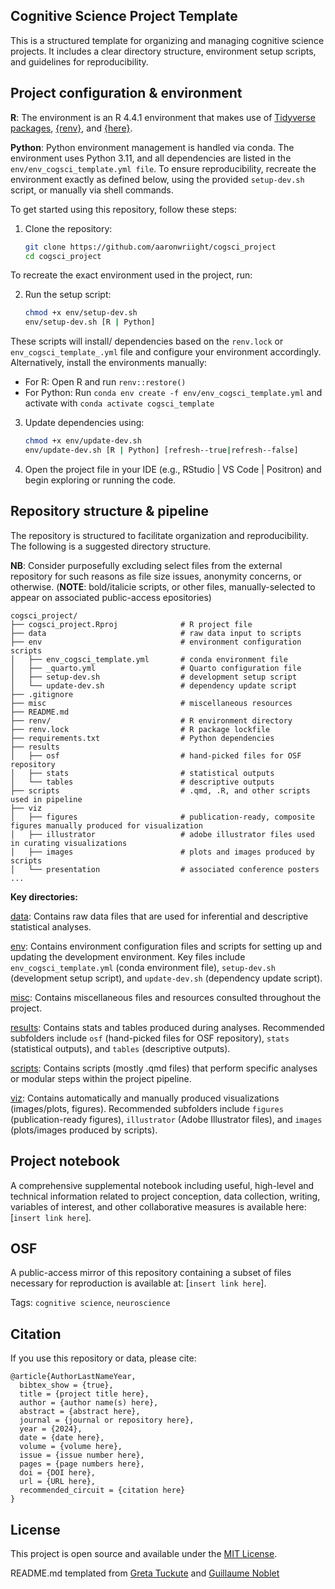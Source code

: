 ## Cognitive Science Project Template

This is a structured template for organizing and managing cognitive science projects. It includes a clear directory structure, environment setup scripts, and guidelines for reproducibility.

## Project configuration & environment

**R**: The environment is an R 4.4.1 environment that makes use of [Tidyverse packages](https://www.tidyverse.org/packages/), [{renv}](https://rstudio.github.io/renv/), and [{here}](https://here.r-lib.org).

**Python**: Python environment management is handled via conda. The environment uses Python 3.11, and all dependencies are listed in the `env/env_cogsci_template.yml file`. To ensure reproducibility, recreate the environment exactly as defined below, using the provided `setup-dev.sh` script, or manually via shell commands.

To get started using this repository, follow these steps:

1.  Clone the repository:

    ``` bash
    git clone https://github.com/aaronwriight/cogsci_project
    cd cogsci_project
    ```

To recreate the exact environment used in the project, run:

2.  Run the setup script:

    ``` bash
    chmod +x env/setup-dev.sh
    env/setup-dev.sh [R | Python]
    ```
These scripts will install/ dependencies based on the `renv.lock` or `env_cogsci_template_.yml` file and configure your environment accordingly. Alternatively, install the environments manually:
- For R: Open R and run `renv::restore()`
- For Python: Run `conda env create -f env/env_cogsci_template.yml` and activate with `conda activate cogsci_template`

3.  Update dependencies using:

    ``` bash
    chmod +x env/update-dev.sh
    env/update-dev.sh [R | Python] [refresh--true|refresh--false]
    ```

4.  Open the project file in your IDE (e.g., RStudio | VS Code | Positron) and begin exploring or running the code.

## Repository structure & pipeline

The repository is structured to facilitate organization and reproducibility. The following is a suggested directory structure.

**NB**: Consider purposefully excluding select files from the external repository for such reasons as file size issues, anonymity concerns, or otherwise. (**NOTE**: bold/italicie scripts, or other files, manually-selected to appear on associated public-access epositories)

```         
cogsci_project/
├── cogsci_project.Rproj              # R project file
├── data                              # raw data input to scripts
├── env                               # environment configuration scripts
│   ├── env_cogsci_template.yml       # conda environment file
│   ├── _quarto.yml                   # Quarto configuration file
│   ├── setup-dev.sh                  # development setup script
│   └── update-dev.sh                 # dependency update script    
├── .gitignore
├── misc                              # miscellaneous resources
├── README.md
├── renv/                             # R environment directory
├── renv.lock                         # R package lockfile
├── requirements.txt                  # Python dependencies
├── results
│   ├── osf                           # hand-picked files for OSF repository
│   ├── stats                         # statistical outputs
│   └── tables                        # descriptive outputs
├── scripts                           # .qmd, .R, and other scripts used in pipeline
├── viz
│   ├── figures                       # publication-ready, composite figures manually produced for visualization
│   ├── illustrator                   # adobe illustrator files used in curating visualizations
│   ├── images                        # plots and images produced by scripts
│   └── presentation                  # associated conference posters
...
```

**Key directories:**

[data](./data): Contains raw data files that are used for inferential and descriptive statistical analyses.

[env](./env): Contains environment configuration files and scripts for setting up and updating the development environment. Key files include `env_cogsci_template.yml` (conda environment file), `setup-dev.sh` (development setup script), and `update-dev.sh` (dependency update script).

[misc](./misc): Contains miscellaneous files and resources consulted throughout the project.

[results](./results): Contains stats and tables produced during analyses. Recommended subfolders include `osf` (hand-picked files for OSF repository), `stats` (statistical outputs), and `tables` (descriptive outputs).

[scripts](./scripts): Contains scripts (mostly .qmd files) that perform specific analyses or modular steps within the project pipeline.

[viz](./viz): Contains automatically and manually produced visualizations (images/plots, figures). Recommended subfolders include `figures` (publication-ready figures), `illustrator` (Adobe Illustrator files), and `images` (plots/images produced by scripts).

## Project notebook

A comprehensive supplemental notebook including useful, high-level and technical information related to project conception, data collection, writing, variables of interest, and other collaborative measures is available here: [`insert link here`].

## OSF

A public-access mirror of this repository containing a subset of files necessary for reproduction is available at: [`insert link here`].

Tags: `cognitive science`, `neuroscience`

## Citation

If you use this repository or data, please cite:

```         
@article{AuthorLastNameYear,
  bibtex_show = {true},
  title = {project title here},
  author = {author name(s) here},
  abstract = {abstract here},
  journal = {journal or repository here},
  year = {2024},
  date = {date here},
  volume = {volume here},
  issue = {issue number here},
  pages = {page numbers here},
  doi = {DOI here},
  url = {URL here},
  recommended_circuit = {citation here}
}
```

## License

This project is open source and available under the [MIT License](LICENSE).

README.md templated from [Greta Tuckute](https://github.com/gretatuckute/drive_suppress_brains/blob/main/README.md) and [Guillaume Noblet](https://github.com/gnoblet/TidyTuesday/blob/main/README.md)
